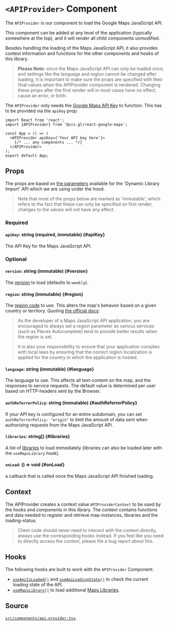 # `<APIProvider>` Component

The `APIProvider` is our component to load the Google Maps JavaScript API.

This component can be added at any level of the application (typically somewhere
at the top), and it will render all child components unmodified.

Besides handling the loading of the Maps JavaScript API, it also provides context
information and functions for the other components and hooks of this library.

> **Please Note:** since the Maps JavaScript API can only be loaded once, and
> settings like the language and region cannot be changed after loading, it is
> important to make sure the props are specified with their final values when
> the APIProvider component is rendered. Changing these props after the first
> render will in most cases have no effect, cause an error, or both.

The `APIProvider` only needs the [Google Maps API Key][gmp-api-keys] to function.
This has to be provided via the `apiKey` prop:

```tsx title="app.jsx"
import React from 'react';
import {APIProvider} from '@vis.gl/react-google-maps';

const App = () => (
  <APIProvider apiKey={'Your API key here'}>
    {/* ... any components ... */}
  </APIProvider>
);
export default App;
```

## Props

The props are based on [the parameters][gmp-params] available for the
'Dynamic Library Import' API which we are using under the hood.

> Note that most of the props below are marked as 'immutable',
> which refers to the fact that these can only be specified on
> first render, changes to the values will not have any effect.

### Required

#### `apiKey`: string (required, immutable) {#apiKey}

The API Key for the Maps JavaScript API.

### Optional

#### `version`: string (immutable) {#version}

The [version][gmp-api-version] to load (defaults to `weekly`).

#### `region`: string (immutable) {#region}

The [region code][gmp-region] to use. This alters the map's behavior based on a
given country or territory. Quoting [the official docs][gmp-region]:

> As the developer of a Maps JavaScript API application, you are encouraged
> to always set a region parameter as various services (such as Places
> Autocomplete) tend to provide better results when the region is set.
>
> It is also your responsibility to ensure that your application complies with
> local laws by ensuring that the correct region localization is applied for the
> country in which the application is hosted.

#### `language`: string (immutable) {#language}

The language to use.
This affects all text-content on the map, and the responses to service requests.
The default value is determined per user based on HTTP-headers sent by the Browser.

#### `authReferrerPolicy`: string (immutable) {#authReferrerPolicy}

If your API key is configured for an entire subdomain,
you can set `authReferrerPolicy: "origin"` to limit the amount of data sent
when authorizing requests from the Maps JavaScript API.

#### `libraries`: string[] {#libraries}

A list of [libraries][gmp-libs] to load immediately
(libraries can also be loaded later with the `useMapsLibrary` hook).

#### `onLoad`: () => void {#onLoad}

a callback that is called once the Maps JavaScript
API finished loading.

## Context

The APIProvider creates a context value `APIProviderContext` to be used by
the hooks and components in this library.
The context contains functions and data needed to register and retrieve
map-instances, libraries and the loading-status.

> Client code should never need to interact with the context directly, always
> use the corresponding hooks instead.
> If you feel like you need to directly access the context, please file a
> bug report about this.

## Hooks

The following hooks are built to work with the `APIProvider` Component:

- [`useApiIsLoaded()`](../hooks/use-api-is-loaded.md) and [`useApiLoadingState()`](../hooks/use-api-loading-status.md) to check the current loading state of the API.
- [`useMapsLibrary()`](../hooks/use-maps-library.md) to load additional [Maps Libraries][gmp-libs].

## Source

[`src/components/api-provider.tsx`][api-provider-src].

[gmp-api-keys]: https://developers.google.com/maps/documentation/javascript/get-api-key
[gmp-params]: https://developers.google.com/maps/documentation/javascript/load-maps-js-api#required_parameters
[gmp-api-version]: https://developers.google.com/maps/documentation/javascript/versions
[gmp-libs]: https://developers.google.com/maps/documentation/javascript/libraries
[gmp-region]: https://developers.google.com/maps/documentation/javascript/localization#Region
[gmp-lang]: https://developers.google.com/maps/documentation/javascript/localization
[api-provider-src]: https://github.com/visgl/react-google-maps/blob/main/src/components/api-provider.tsx

